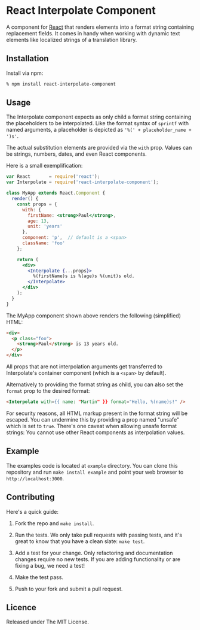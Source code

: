 # React Interpolate Component

A component for [React][1] that renders elements into a format string containing replacement fields. It comes in handy when working with dynamic text elements like localized strings of a translation library.


## Installation

Install via npm:

```bash
% npm install react-interpolate-component
```


## Usage

The Interpolate component expects as only child a format string containing the placeholders to be interpolated. Like the format syntax of `sprintf` with named arguments, a placeholder is depicted as `'%(' + placeholder_name + ')s'`.

The actual substitution elements are provided via the `with` prop. Values can be strings, numbers, dates, and even React components.

Here is a small exemplification:

```jsx
var React       = require('react');
var Interpolate = require('react-interpolate-component');

class MyApp extends React.Component {
  render() {
    const props = {
      with: {
        firstName: <strong>Paul</strong>,
        age: 13,
        unit: 'years'
      },
      component: 'p',  // default is a <span>
      className: 'foo'
    };

    return (
      <div>
        <Interpolate {...props}>
          %(firstName)s is %(age)s %(unit)s old.
        </Interpolate>
      </div>
    );
  }
}
```

The MyApp component shown above renders the following (simplified) HTML:

```html
<div>
  <p class="foo">
    <strong>Paul</strong> is 13 years old.
  </p>
</div>
```

All props that are not interpolation arguments get transferred to Interpolate's container component (which is a `<span>` by default).

Alternatively to providing the format string as child, you can also set the `format` prop to the desired format:

```html
<Interpolate with={{ name: "Martin" }} format="Hello, %(name)s!" />
```

For security reasons, all HTML markup present in the format string will be escaped. You can undermine this by providing a prop named "unsafe" which is set to `true`. There's one caveat when allowing unsafe format strings: You cannot use other React components as interpolation values.


## Example

The examples code is located at `example` directory. You can clone this repository and run `make install example` and point your web browser to
`http://localhost:3000`.


## Contributing

Here's a quick guide:

1. Fork the repo and `make install`.

2. Run the tests. We only take pull requests with passing tests, and it's great to know that you have a clean slate: `make test`.

3. Add a test for your change. Only refactoring and documentation changes require no new tests. If you are adding functionality or are fixing a bug, we need a test!

4. Make the test pass.

5. Push to your fork and submit a pull request.


## Licence

Released under The MIT License.



[1]: http://facebook.github.io/react/
